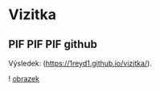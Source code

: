 # Vizitka

## PIF PIF PIF github
Výsledek: (https://1reyd1.github.io/vizitka/).

! [obrazek](vizitka.png)
